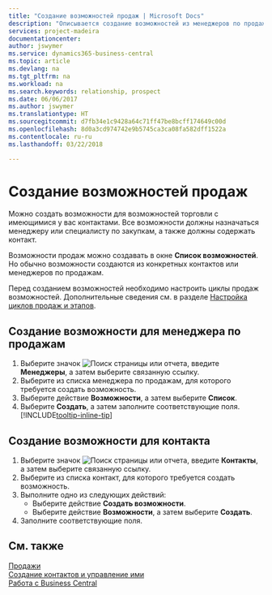```yaml
---
title: "Создание возможностей продаж | Microsoft Docs"
description: "Описывается создание возможностей из менеджеров по продажам или контактов в Business Central."
services: project-madeira
documentationcenter: 
author: jswymer
ms.service: dynamics365-business-central
ms.topic: article
ms.devlang: na
ms.tgt_pltfrm: na
ms.workload: na
ms.search.keywords: relationship, prospect
ms.date: 06/06/2017
ms.author: jswymer
ms.translationtype: HT
ms.sourcegitcommit: d7fb34e1c9428a64c71ff47be8bcff174649c00d
ms.openlocfilehash: 8d0a3cd974742e9b5745ca3ca08fa582dff1522a
ms.contentlocale: ru-ru
ms.lasthandoff: 03/22/2018

---
```

# <a name="create-sales-opportunities"></a>Создание возможностей продаж
Можно создать возможности для возможностей торговли с имеющимися у вас контактами. Все возможности должны назначаться менеджеру или специалисту по закупкам, а также должны содержать контакт.

Возможности продаж можно создавать в окне **Список возможностей**. Но обычно возможности создаются из конкретных контактов или менеджеров по продажам.

Перед созданием возможностей необходимо настроить циклы продаж возможностей. Дополнительные сведения см. в разделе [Настройка циклов продаж и этапов](marketing-how-setup-opportunity-sales-cycles-stages.md).

## <a name="to-create-an-opportunity-from-a-salesperson"></a>Создание возможности для менеджера по продажам
1. Выберите значок ![Поиск страницы или отчета](media/ui-search/search_small.png "Значок поиска страницы или отчета"), введите **Менеджеры**, а затем выберите связанную ссылку.
2. Выберите из списка менеджера по продажам, для которого требуется создать возможность.
3. Выберите действие **Возможности**, а затем выберите **Список**.
4. Выберите **Создать**, а затем заполните соответствующие поля. [!INCLUDE[tooltip-inline-tip](includes/tooltip-inline-tip_md.md)]  



## <a name="to-create-an-opportunity-from-a-contact"></a>Создание возможности для контакта
1. Выберите значок ![Поиск страницы или отчета](media/ui-search/search_small.png "Значок поиска страницы или отчета"), введите **Контакты**, а затем выберите связанную ссылку.
2. Выберите из списка контакт, для которого требуется создать возможность.
3. Выполните одно из следующих действий:
   * Выберите действие **Создать возможности**.
   * Выберите действие **Возможности**, а затем выберите **Создать**.
4. Заполните соответствующие поля.

## <a name="see-also"></a>См. также
[Продажи](sales-manage-sales.md)  
[Создание контактов и управление ими](marketing-contacts.md)  
[Работа с Business Central](ui-work-product.md)

